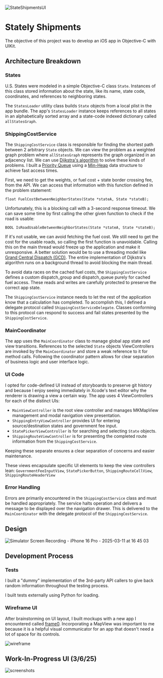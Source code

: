 ![StateShipmentsUI](https://github.com/user-attachments/assets/c1d5587f-50d8-4597-a815-fa54154d3384)

# Stately Shipments

The objective of this project was to develop an iOS app in Objective-C with UIKit.

## Architecture Breakdown

### States

U.S. States were modeled in a simple Objective-C class `State`. Instances of this class stored information about the state, like its name, state code, coordinates, and references to neighboring states.

The `StatesLoader` utility class builds `State` objects from a local plist in the app bundle. The app's `StatesLoader` instance keeps references to all states in an alphabetically sorted array and a state-code indexed dictionary called `allStatesGraph`.

### ShippingCostService

The `ShippingCostService` class is responsible for finding the shortest path between 2 arbitrary `State` objects. We can view the problem as a weighted graph problem where `allStatesGraph` represents the graph organized in an adjacency list. We can use [Dijkstra's algorithm](https://en.wikipedia.org/wiki/Dijkstra%27s_algorithm) to solve these kinds of problems. I built a [Priority Queue](https://en.wikipedia.org/wiki/Priority_queue) using a [Min-Heap](https://en.wikipedia.org/wiki/Min-max_heap) data structure to achieve fast access times.

First, we need to get the weights, or fuel cost + state border crossing fee, from the API. We can access that information with this function defined in the problem statement:

`float FuelCostBetweenNeighborStates(State *stateA, State *stateB);`

Unfortunately, this is a blocking call with a 3-second response timeout. We can save some time by first calling the other given function to check if the road is usable:

`BOOL IsRoadUsableBetweenNeighborStates(State *stateA, State *stateB);`

If it's not usable, we can avoid fetching the fuel cost. We still need to get the cost for the usable roads, so calling the first function is unavoidable. Calling this on the main thread would freeze up the application and make it unresponsive. A better solution would be to use a threading model like [Grand Central Dispatch (GCD)](https://developer.apple.com/documentation/dispatch?language=objc). The entire implementation of Dijkstra's algorithm runs on a background thread to avoid blocking the main thread. 

To avoid data races on the cached fuel costs, the `ShippingCostService` defines a custom dispatch_group and dispatch_queue purely for cached fuel access. These reads and writes are carefully protected to preserve the correct app state.

The `ShippingCostService` instance needs to let the rest of the application know that a calculation has completed. To accomplish this, I defined a delegate protocol called `ShippingCostServiceDelegate`. Classes conforming to this protocol can respond to success and fail states presented by the `ShippingCostService`.

### MainCoordinator

The app uses the `MainCoordinator` class to manage global app state and view transitions. References to the selected `State` objects ViewControllers are invoked by the `MainCoordinator` and store a weak reference to it for method calls. Following the coordinator pattern allows for clear separation of business logic and user interface logic.

### UI Code

I opted for code-defined UI instead of storyboards to preserve git history and because I enjoy seeing immediately in Xcode's text editor why the renderer is drawing a view a certain way.
The app uses 4 ViewControllers for each of the distinct UIs:

* `MainViewController` is the root view controller and manages MKMapView management and modal navigation view presentation.
* `ShippingEntryViewController` provides UI for entering source/destination states and government fee input.
* `StatePickerViewController` is for searching and selecting `State` objects.
* `ShippingRouteViewController` is for presenting the completed route information from the `ShippingCostService`.

Keeping these separate ensures a clear separation of concerns and easier maintenance.

These views encapsulate specific UI elements to keep the view controllers lean: `GovernmentFeeInputView`, `StatePickerButton`, `ShippingRouteCellView`, `ShippingRouteHeaderView`

### Error Handling

Errors are primarily encountered in the `ShippingCostService` class and must be handled appropriately. The service halts operation and delivers a message to be displayed over the navigation drawer. This is delivered to the `MainCoordinator` with the delegate protocol of the `ShippingCostService`.

## Design

![Simulator Screen Recording - iPhone 16 Pro - 2025-03-11 at 16 45 03](https://github.com/user-attachments/assets/37c09221-b04f-4078-90c6-a00bb6d3ed11)

## Development Process

### Tests

I built a "dummy" implementation of the 3rd-party API callers to give back random information throughout the testing process. 

I built tests externally using Python for loading.

### Wireframe UI

After brainstorming on UI layout, I built mockups with a new app I encountered called [frame0](https://frame0.app). Incorporating a MapView was important to me because it is a helpful visual communicator for an app that doesn't need a lot of space for its controls.

![wireframe](https://github.com/user-attachments/assets/8994d821-c958-4ab4-827b-0d5657ca5083)

## Work-In-Progress UI (3/6/25)

![screenshots](https://github.com/user-attachments/assets/8ed5a025-3e74-493c-a921-8270d8ff4089)
